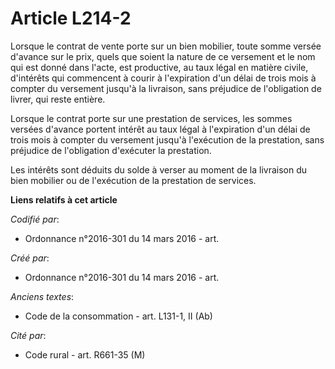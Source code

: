 # Article L214-2

Lorsque le contrat de vente porte sur un bien mobilier, toute somme versée d'avance sur le prix, quels que soient la nature
de ce versement et le nom qui est donné dans l'acte, est productive, au taux légal en matière civile, d'intérêts qui
commencent à courir à l'expiration d'un délai de trois mois à compter du versement jusqu'à la livraison, sans préjudice de
l'obligation de livrer, qui reste entière.

Lorsque le contrat porte sur une prestation de services, les sommes versées d'avance portent intérêt au taux légal à
l'expiration d'un délai de trois mois à compter du versement jusqu'à l'exécution de la prestation, sans préjudice de
l'obligation d'exécuter la prestation.

Les intérêts sont déduits du solde à verser au moment de la livraison du bien mobilier ou de l'exécution de la prestation de
services.

**Liens relatifs à cet article**

_Codifié par_:

  - Ordonnance n°2016-301 du 14 mars 2016 - art.

_Créé par_:

  - Ordonnance n°2016-301 du 14 mars 2016 - art.

_Anciens textes_:

  - Code de la consommation - art. L131-1, II (Ab)

_Cité par_:

  - Code rural - art. R661-35 (M)

